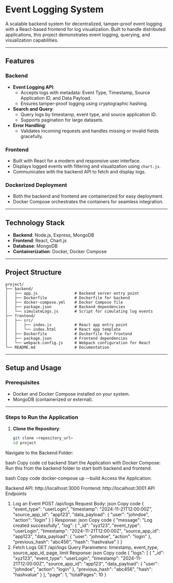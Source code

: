 # **Event Logging System**

A scalable backend system for decentralized, tamper-proof event logging with a React-based frontend for log visualization. Built to handle distributed applications, this project demonstrates event logging, querying, and visualization capabilities.

---

## **Features**

### Backend
- **Event Logging API**: 
  - Accepts logs with metadata: Event Type, Timestamp, Source Application ID, and Data Payload.
  - Ensures tamper-proof logging using cryptographic hashing.
- **Search and Query**:
  - Query logs by timestamp, event type, and source application ID.
  - Supports pagination for large datasets.
- **Error Handling**:
  - Validates incoming requests and handles missing or invalid fields gracefully.

### Frontend
- Built with React for a modern and responsive user interface.
- Displays logged events with filtering and visualization using `chart.js`.
- Communicates with the backend API to fetch and display logs.

### Dockerized Deployment
- Both the backend and frontend are containerized for easy deployment.
- Docker Compose orchestrates the containers for seamless integration.

---

## **Technology Stack**
- **Backend**: Node.js, Express, MongoDB
- **Frontend**: React, Chart.js
- **Database**: MongoDB
- **Containerization**: Docker, Docker Compose

---

## **Project Structure**





```
project/
├── backend/
│   ├── app.js                # Backend server entry point
│   ├── Dockerfile            # Dockerfile for backend
│   ├── docker-compose.yml    # Docker Compose file
│   ├── package.json          # Backend dependencies
│   └── simulateLogs.js       # Script for simulating log events
├── frontend/
│   ├── src/
│   │   ├── index.js          # React app entry point
│   │   └── index.html        # React app template
│   ├── Dockerfile            # Dockerfile for frontend
│   ├── package.json          # Frontend dependencies
│   └── webpack.config.js     # Webpack configuration for React
└── README.md                 # Documentation
```


---

## **Setup and Usage**

### Prerequisites
- Docker and Docker Compose installed on your system.
- MongoDB (containerized or external).

---

### Steps to Run the Application

1. **Clone the Repository**:
   ```bash
   git clone <repository_url>
   cd project


Navigate to the Backend Folder:

bash
Copy code
cd backend
Start the Application with Docker Compose: Run this from the backend folder to start both backend and frontend:

bash
Copy code
docker-compose up --build
Access the Application:

Backend API: http://localhost:3000
Frontend: http://localhost:3001
API Endpoints
1. Log an Event
POST /api/logs
Request Body:
json
Copy code
{
  "event_type": "userLogin",
  "timestamp": "2024-11-21T12:00:00Z",
  "source_app_id": "app123",
  "data_payload": {
    "user": "johndoe",
    "action": "login"
  }
}
Response:
json
Copy code
{
  "message": "Log created successfully",
  "log": {
    "_id": "xyz123",
    "event_type": "userLogin",
    "timestamp": "2024-11-21T12:00:00Z",
    "source_app_id": "app123",
    "data_payload": { "user": "johndoe", "action": "login" },
    "previous_hash": "abc456",
    "hash": "hashvalue"
  }
}
2. Fetch Logs
GET /api/logs
Query Parameters:
timestamp, event_type, source_app_id, page, limit
Response:
json
Copy code
{
  "logs": [
    {
      "_id": "xyz123",
      "event_type": "userLogin",
      "timestamp": "2024-11-21T12:00:00Z",
      "source_app_id": "app123",
      "data_payload": { "user": "johndoe", "action": "login" },
      "previous_hash": "abc456",
      "hash": "hashvalue"
    }
  ],
  "page": 1,
  "totalPages": 10
}